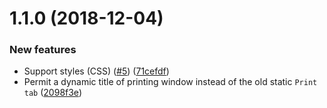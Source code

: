 # 1.1.0 (2018-12-04)
### New features
*  Support styles (CSS) ([#5](https://github.com/selemxmn/ngx-print/issues/5)) ([71cefdf](https://github.com/selemxmn/ngx-print/commit/71cefdf))
* Permit a dynamic title of printing window instead of the old static `Print tab` ([2098f3e](https://github.com/selemxmn/ngx-print/commit/2098f3e))
